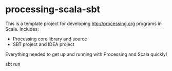 # processing-scala-sbt

This is a template project for developing [htp://processing.org](Processing) programs in Scala. Includes:

* Processing core library and source
* SBT project and IDEA project

Everything needed to get up and running with Processing and Scala quickly!

  sbt run